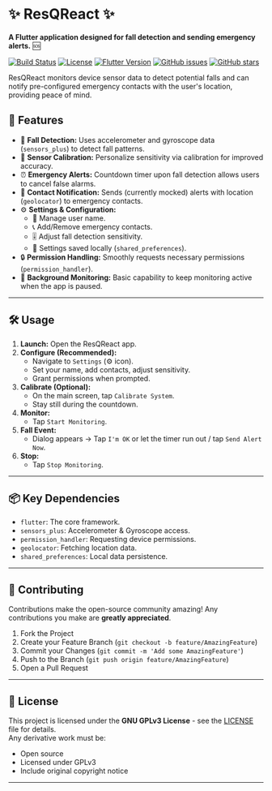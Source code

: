# ✨ ResQReact ✨

**A Flutter application designed for fall detection and sending emergency alerts.** 🆘

[![Build Status](https://img.shields.io/badge/build-passing-brightgreen)]()
[![License](https://img.shields.io/badge/License-MIT-blue.svg)]()
[![Flutter Version](https://img.shields.io/badge/Flutter-%3E%3D2.17.0-blue)](https://flutter.dev)
[![GitHub issues](https://img.shields.io/github/issues/YourUsername/ResQReact)](https://github.com/itsabhinavism/ResQReact/issues) 
[![GitHub stars](https://img.shields.io/github/stars/itsabhinavism/ResQReact)](https://github.com/itsabhinavism/ResQReact/stargazers)

ResQReact monitors device sensor data to detect potential falls and can notify pre-configured emergency contacts with the user's location, providing peace of mind.

## 🚀 Features

* 🤸 **Fall Detection:** Uses accelerometer and gyroscope data (`sensors_plus`) to detect fall patterns.
* 🔧 **Sensor Calibration:** Personalize sensitivity via calibration for improved accuracy.
* ⏰ **Emergency Alerts:** Countdown timer upon fall detection allows users to cancel false alarms.
* 📲 **Contact Notification:** Sends (currently mocked) alerts with location (`geolocator`) to emergency contacts.
* ⚙️ **Settings & Configuration:**
    * 👤 Manage user name.
    * 📞 Add/Remove emergency contacts.
    * 🎚️ Adjust fall detection sensitivity.
    * 💾 Settings saved locally (`shared_preferences`).
* 🔒 **Permission Handling:** Smoothly requests necessary permissions (`permission_handler`).
* 🏃 **Background Monitoring:** Basic capability to keep monitoring active when the app is paused.

---

## 🛠️ Usage

1.  **Launch:** Open the ResQReact app.
2.  **Configure (Recommended):**
    * Navigate to `Settings` (⚙️ icon).
    * Set your name, add contacts, adjust sensitivity.
    * Grant permissions when prompted.
3.  **Calibrate (Optional):**
    * On the main screen, tap `Calibrate System`.
    * Stay still during the countdown.
4.  **Monitor:**
    * Tap `Start Monitoring`.
5.  **Fall Event:**
    * Dialog appears -> Tap `I'm OK` or let the timer run out / tap `Send Alert Now`.
6.  **Stop:**
    * Tap `Stop Monitoring`.

---

## 📦 Key Dependencies

* `flutter`: The core framework.
* `sensors_plus`: Accelerometer & Gyroscope access.
* `permission_handler`: Requesting device permissions.
* `geolocator`: Fetching location data.
* `shared_preferences`: Local data persistence.

---

## 🤝 Contributing

Contributions make the open-source community amazing! Any contributions you make are **greatly appreciated**.

1.  Fork the Project
2.  Create your Feature Branch (`git checkout -b feature/AmazingFeature`)
3.  Commit your Changes (`git commit -m 'Add some AmazingFeature'`)
4.  Push to the Branch (`git push origin feature/AmazingFeature`)
5.  Open a Pull Request

---

## 📜 License

This project is licensed under the **GNU GPLv3 License** - see the [LICENSE](LICENSE) file for details.  
Any derivative work must be:
- Open source
- Licensed under GPLv3
- Include original copyright notice

---
